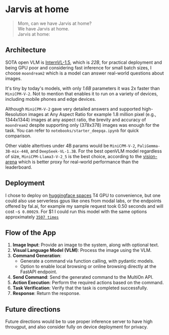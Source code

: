 # Jarvis at home 

> Mom, can we have Jarvis at home?  
> We have Jarvis at home.  
> Jarvis at home:

## Architecture

SOTA open VLM is [InternVL-1.5](https://huggingface.co/spaces/opencompass/open_vlm_leaderboard), which is *22B*, for practical deployment and being GPU poor and considering fast inference for small batch sizes, I choose `moondream2` which is a model can answer real-world questions about images. 

It's tiny by today's models, with only *1.6B* parameters it was 2x faster than `MiniCPM-V-2`. Not to mention that enables it to run on a variety of devices, including mobile phones and edge devices.

Although `MiniCPM-V-2` gave very detailed answers and supported high-Resolution images at Any Aspect Ratio for example 1.8 million pixel (e.g., 1344x1344) images at any aspect ratio, the brevity and accuracy of `moondream2` despite supporting only (378x378) images was enough for the task. You can refer to `notebooks/starter_deepqa.ipynb` for quick comparison.

Other viable altertives under 4B params would be `MiniCPM-V-2`, `PaliGemma-3B-mix-448`, and `DeepSeek-VL-1.3B`. 
For the best openVLM model regardless of size, `MiniCPM-Llama3-V-2_5` is the best choice, according to the [vision-arena](https://huggingface.co/spaces/WildVision/vision-arena) which is better proxy for real-world performance than the leaderboard.

## Deployment

I chose to deploy on [huggingface spaces](https://huggingface.co/spaces/muhtasham/agent) T4 GPU to convenience, but one could also use serverless gpus like ones from modal labs, or the endpoints offered by fal.ai, for example my sample request took 0.50 seconds and will cost `~$ 0.00029`. For $1 I could run this model with the same options approximately [`3507 times`](https://fal.ai/models/fal-ai/moondream/batched/playground)

## Flow of the App

1. **Image Input**: Provide an image to the system, along with optional text.
2. **Visual Language Model (VLM)**: Process the image using the VLM.
3. **Command Generation**: 
   - Generate a command via function calling, with pydantic models. 
   - Option to enable local browsing or online browsing directly at the FastAPI endpoint.
4. **Send Command**: Send the generated command to the MultiOn API.
5. **Action Execution**: Perform the required actions based on the command.
6. **Task Verification**: Verify that the task is completed successfully.
7. **Response**: Return the response.


## Future directions

Future directions would be to use proper inference server to have high througput, and also consider fully on device deployment for privacy.